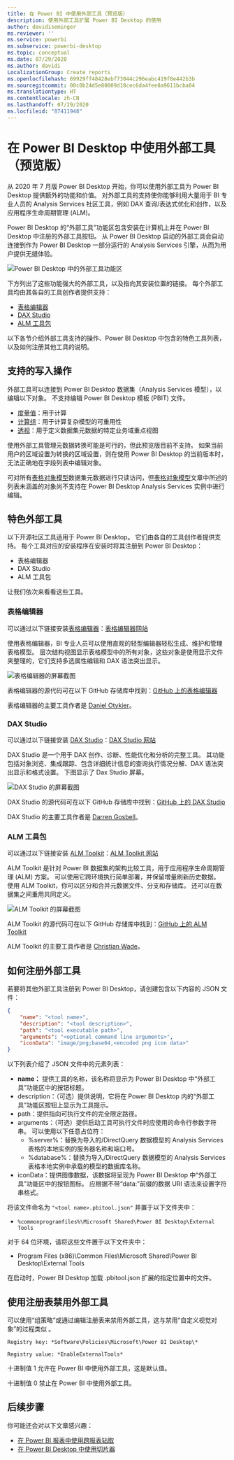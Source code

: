 ```yaml
---
title: 在 Power BI 中使用外部工具（预览版）
description: 使用外部工具扩展 Power BI Desktop 的使用
author: davidiseminger
ms.reviewer: ''
ms.service: powerbi
ms.subservice: powerbi-desktop
ms.topic: conceptual
ms.date: 07/29/2020
ms.author: davidi
LocalizationGroup: Create reports
ms.openlocfilehash: 69929ff48428ebf73044c296eabc419f8e442b3b
ms.sourcegitcommit: 00c0b24d5e80009d18cec6da4fee8a9611bcba04
ms.translationtype: HT
ms.contentlocale: zh-CN
ms.lasthandoff: 07/29/2020
ms.locfileid: "87411948"
---
```

# <a name="using-external-tools-in-power-bi-desktop-preview"></a>在 Power BI Desktop 中使用外部工具（预览版）

从 2020 年 7 月版 Power BI Desktop 开始，你可以使用外部工具为 Power BI Desktop 提供额外的功能和价值。 对外部工具的支持使你能够利用大量用于 BI 专业人员的 Analysis Services 社区工具，例如 DAX 查询/表达式优化和创作，以及应用程序生命周期管理 (ALM)。

Power BI Desktop 的“外部工具”功能区包含安装在计算机上并在 Power BI Desktop 中注册的外部工具按钮。 从 Power BI Desktop 启动的外部工具会自动连接到作为 Power BI Desktop 一部分运行的 Analysis Services 引擎，从而为用户提供无缝体验。

![Power BI Desktop 中的外部工具功能区](media/desktop-external-tools/desktop-external-tools-01.png)

下方列出了这些功能强大的外部工具，以及指向其安装位置的链接。 每个外部工具均由其各自的工具创作者提供支持：

* [表格编辑器](https://tabulareditor.com/)
* [DAX Studio](https://daxstudio.org)
* [ALM 工具包](http://alm-toolkit.com)


以下各节介绍外部工具支持的操作、Power BI Desktop 中包含的特色工具列表，以及如何注册其他工具的说明。

## <a name="supported-write-operations"></a>支持的写入操作

外部工具可以连接到 Power BI Desktop 数据集（Analysis Services 模型），以编辑以下对象。 不支持编辑 Power BI Desktop 模板 (PBIT) 文件。

* [度量值](https://docs.microsoft.com/analysis-services/tabular-models/measures-ssas-tabular)：用于计算
* [计算组](https://docs.microsoft.com/analysis-services/tabular-models/calculation-groups)：用于计算复杂模型的可重用性
* [透视](https://docs.microsoft.com/analysis-services/tabular-models/perspectives-ssas-tabular)：用于定义数据集元数据的特定业务域重点视图

使用外部工具管理元数据转换可能是可行的，但此预览版目前不支持。 如果当前用户的区域设置为转换的区域设置，则在使用 Power BI Desktop 的当前版本时，无法正确地在字段列表中编辑对象。 

可对所有[表格对象模型](https://docs.microsoft.com/analysis-services/tom/introduction-to-the-tabular-object-model-tom-in-analysis-services-amo)数据集元数据进行只读访问，但[表格对象模型](https://docs.microsoft.com/analysis-services/tom/introduction-to-the-tabular-object-model-tom-in-analysis-services-amo)文章中所述的列表未涵盖的对象尚不支持在 Power BI Desktop Analysis Services 实例中进行编辑。


## <a name="featured-external-tools"></a>特色外部工具

以下开源社区工具适用于 Power BI Desktop。 它们由各自的工具创作者提供支持。 每个工具对应的安装程序在安装时将其注册到 Power BI Desktop：

* 表格编辑器
* DAX Studio
* ALM 工具包

让我们依次来看看这些工具。

### <a name="tabular-editor"></a>表格编辑器

可以通过以下链接安装[表格编辑器](https://tabulareditor.com/)：[表格编辑器网站](https://tabulareditor.com/)

使用表格编辑器，BI 专业人员可以使用直观的轻型编辑器轻松生成、维护和管理表格模型。 层次结构视图显示表格模型中的所有对象，这些对象是使用显示文件夹整理的，它们支持多选属性编辑和 DAX 语法突出显示。

![表格编辑器的屏幕截图](media/desktop-external-tools/desktop-external-tools-02.png)

表格编辑器的源代码可在以下 GitHub 存储库中找到：[GitHub 上的表格编辑器](https://github.com/otykier/TabularEditor)

表格编辑器的主要工具作者是 [Daniel Otykier](https://www.linkedin.com/in/daniel-otykier-2231876)。


### <a name="dax-studio"></a>DAX Studio

可以通过以下链接安装 [DAX Studio](https://daxstudio.org)：[DAX Studio 网站](https://daxstudio.org)

DAX Studio 是一个用于 DAX 创作、诊断、性能优化和分析的完整工具。 其功能包括对象浏览、集成跟踪、包含详细统计信息的查询执行情况分解、DAX 语法突出显示和格式设置。 下图显示了 Dax Studio 屏幕。 

![DAX Studio 的屏幕截图](media/desktop-external-tools/desktop-external-tools-03.png)

DAX Studio 的源代码可在以下 GitHub 存储库中找到：[GitHub 上的 DAX Studio](https://github.com/DaxStudio/DaxStudio)

DAX Studio 的主要工具作者是 [Darren Gosbell](https://www.linkedin.com/in/darrengosbell)。

### <a name="alm-toolkit"></a>ALM 工具包

可以通过以下链接安装 [ALM Toolkit](http://alm-toolkit.com)：[ALM Toolkit 网站](http://alm-toolkit.com)

ALM Toolkit 是针对 Power BI 数据集的架构比较工具，用于应用程序生命周期管理 (ALM) 方案。 可以使用它跨环境执行简单部署，并保留增量刷新历史数据。 使用 ALM Toolkit，你可以区分和合并元数据文件、分支和存储库。 还可以在数据集之间重用共同定义。

![ALM Toolkit 的屏幕截图](media/desktop-external-tools/desktop-external-tools-04.png)

ALM Toolkit 的源代码可在以下 GitHub 存储库中找到：[GitHub 上的 ALM Toolkit](https://github.com/microsoft/analysis-services)

ALM Toolkit 的主要工具作者是 [Christian Wade](https://www.linkedin.com/in/christianwade1)。


## <a name="how-to-register-external-tools"></a>如何注册外部工具

若要将其他外部工具注册到 Power BI Desktop，请创建包含以下内容的 JSON 文件：

```json
{
    "name": "<tool name>",
    "description": "<tool description>",
    "path": "<tool executable path>",
    "arguments": "<optional command line arguments>",
    "iconData": "image/png;base64,<encoded png icon data>"
}
```

以下列表介绍了 JSON 文件中的元素列表：
 
* **name：** 提供工具的名称，该名称将显示为 Power BI Desktop 中“外部工具”功能区中的按钮标题。
* description：（可选）提供说明，它将在 Power BI Desktop 内的“外部工具”功能区按钮上显示为工具提示。
* path：提供指向可执行文件的完全限定路径。
* arguments：（可选）提供启动工具可执行文件时应使用的命令行参数字符串。 可以使用以下任意占位符：
    * %server%：替换为导入的/DirectQuery 数据模型的 Analysis Services 表格的本地实例的服务器名称和端口号。
    * %database%：替换为导入/DirectQuery 数据模型的 Analysis Services 表格本地实例中承载的模型的数据库名称。
* iconData：提供图像数据，该数据将呈现为 Power BI Desktop 中“外部工具”功能区中的按钮图标。 应根据不带“data:”前缀的数据 URI 语法来设置字符串格式。
 
将该文件命名为 `"<tool name>.pbitool.json"` 并置于以下文件夹中：

* `%commonprogramfiles%\Microsoft Shared\Power BI Desktop\External Tools`

对于 64 位环境，请将这些文件置于以下文件夹中：

* Program Files (x86)\Common Files\Microsoft Shared\Power BI Desktop\External Tools

在启动时，Power BI Desktop 加载 .pbitool.json 扩展的指定位置中的文件。

## <a name="disabling-external-tools-using-the-registry"></a>使用注册表禁用外部工具

可以使用“组策略”或通过编辑注册表来禁用外部工具，这与禁用“自定义视觉对象”的过程类似 。

    Registry key: *Software\Policies\Microsoft\Power BI Desktop\*

    Registry value: *EnableExternalTools*

十进制值 1 允许在 Power BI 中使用外部工具，这是默认值。

十进制值 0 禁止在 Power BI 中使用外部工具。


## <a name="next-steps"></a>后续步骤

你可能还会对以下文章感兴趣：

* [在 Power BI 报表中使用跨报表钻取](desktop-cross-report-drill-through.md)
* [在 Power BI Desktop 中使用切片器](../visuals/power-bi-visualization-slicers.md)


